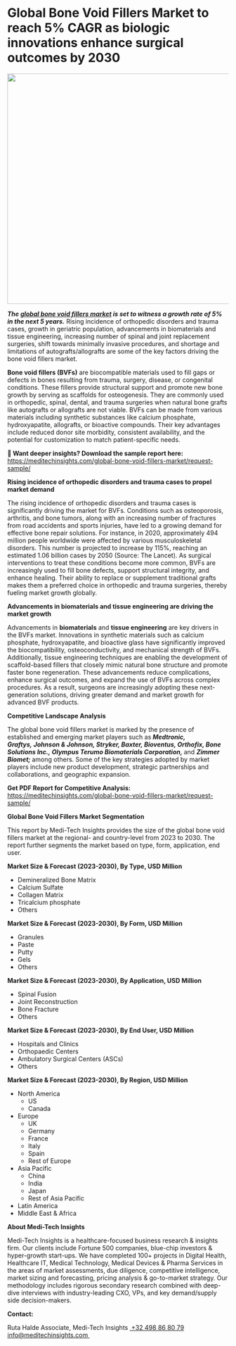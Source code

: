 <H1> Global Bone Void Fillers Market to reach 5% CAGR as biologic innovations enhance surgical outcomes by 2030 </H1>
<img class="alignnone size-full wp-image-1850" src="http://dailyinvestorhub.com/wp-content/uploads/2025/06/Bone-Void-Fillers-Market-1.png" alt="" width="923" height="524" />

<strong><em>The </em></strong><a href="https://meditechinsights.com/global-bone-void-fillers-market/"><strong><em>global bone void fillers market</em></strong></a><strong><em> is set to witness a growth rate of 5% in the next 5 years.</em></strong> Rising incidence of orthopedic disorders and trauma cases, growth in geriatric population, advancements in biomaterials and tissue engineering, increasing number of spinal and joint replacement surgeries, shift towards minimally invasive procedures, and shortage and limitations of autografts/allografts are some of the key factors driving the bone void fillers market.

<strong>Bone void fillers (BVFs)</strong> are biocompatible materials used to fill gaps or defects in bones resulting from trauma, surgery, disease, or congenital conditions. These fillers provide structural support and promote new bone growth by serving as scaffolds for osteogenesis. They are commonly used in orthopedic, spinal, dental, and trauma surgeries when natural bone grafts like autografts or allografts are not viable. BVFs can be made from various materials including synthetic substances like calcium phosphate, hydroxyapatite, allografts, or bioactive compounds. Their key advantages include reduced donor site morbidity, consistent availability, and the potential for customization to match patient-specific needs.

<strong>🔗 Want deeper insights? Download the sample report here:
</strong><a href="https://meditechinsights.com/global-bone-void-fillers-market/request-sample/">https://meditechinsights.com/global-bone-void-fillers-market/request-sample/</a>

<strong>Rising incidence of orthopedic disorders and trauma cases to propel market demand</strong>

The rising incidence of orthopedic disorders and trauma cases is significantly driving the market for BVFs. Conditions such as osteoporosis, arthritis, and bone tumors, along with an increasing number of fractures from road accidents and sports injuries, have led to a growing demand for effective bone repair solutions. For instance, in 2020, approximately 494 million people worldwide were affected by various musculoskeletal disorders. This number is projected to increase by 115%, reaching an estimated 1.06 billion cases by 2050 (Source: The Lancet). As surgical interventions to treat these conditions become more common, BVFs are increasingly used to fill bone defects, support structural integrity, and enhance healing. Their ability to replace or supplement traditional grafts makes them a preferred choice in orthopedic and trauma surgeries, thereby fueling market growth globally.

<strong>Advancements in biomaterials and tissue engineering are driving the market growth</strong>

Advancements in <strong>biomaterials</strong> and <strong>tissue engineering</strong> are key drivers in the BVFs market. Innovations in synthetic materials such as calcium phosphate, hydroxyapatite, and bioactive glass have significantly improved the biocompatibility, osteoconductivity, and mechanical strength of BVFs. Additionally, tissue engineering techniques are enabling the development of scaffold-based fillers that closely mimic natural bone structure and promote faster bone regeneration. These advancements reduce complications, enhance surgical outcomes, and expand the use of BVFs across complex procedures. As a result, surgeons are increasingly adopting these next-generation solutions, driving greater demand and market growth for advanced BVF products.

<strong>Competitive Landscape Analysis</strong>

The global bone void fillers market is marked by the presence of established and emerging market players such as<strong><em> Medtronic, Graftys, Johnson &amp; Johnson, Stryker, Baxter, Bioventus, Orthofix, Bone Solutions Inc., Olympus Terumo Biomaterials Corporation, </em></strong>and <strong><em>Zimmer Biomet; </em></strong>among others. Some of the key strategies adopted by market players include new product development, strategic partnerships and collaborations, and geographic expansion.

<strong>Get PDF Report for Competitive Analysis:
</strong><a href="https://meditechinsights.com/global-bone-void-fillers-market/request-sample/">https://meditechinsights.com/global-bone-void-fillers-market/request-sample/</a>

<strong>Global Bone Void Fillers Market Segmentation</strong>

This report by Medi-Tech Insights provides the size of the global bone void fillers market at the regional- and country-level from 2023 to 2030. The report further segments the market based on type, form, application, end user.

<strong>Market Size &amp; Forecast (2023-2030), By Type, USD Million</strong>
<ul>
 	<li>Demineralized Bone Matrix</li>
 	<li>Calcium Sulfate</li>
 	<li>Collagen Matrix</li>
 	<li>Tricalcium phosphate</li>
 	<li>Others</li>
</ul>
<strong>Market Size &amp; Forecast (2023-2030), By Form, USD Million</strong>
<ul>
 	<li>Granules</li>
 	<li>Paste</li>
 	<li>Putty</li>
 	<li>Gels</li>
 	<li>Others</li>
</ul>
<strong>Market Size &amp; Forecast (2023-2030), By Application, USD Million</strong>
<ul>
 	<li>Spinal Fusion</li>
 	<li>Joint Reconstruction</li>
 	<li>Bone Fracture</li>
 	<li>Others</li>
</ul>
<strong>Market Size &amp; Forecast (2023-2030), By End User, USD Million</strong>
<ul>
 	<li>Hospitals and Clinics</li>
 	<li>Orthopaedic Centers</li>
 	<li>Ambulatory Surgical Centers (ASCs)</li>
 	<li>Others</li>
</ul>
<strong>Market Size &amp; Forecast (2023-2030), By Region, USD Million</strong>
<ul>
 	<li>North America
<ul>
 	<li>US</li>
 	<li>Canada</li>
</ul>
</li>
 	<li>Europe
<ul>
 	<li>UK</li>
 	<li>Germany</li>
 	<li>France</li>
 	<li>Italy</li>
 	<li>Spain</li>
 	<li>Rest of Europe</li>
</ul>
</li>
 	<li>Asia Pacific
<ul>
 	<li>China</li>
 	<li>India</li>
 	<li>Japan</li>
 	<li>Rest of Asia Pacific</li>
</ul>
</li>
 	<li>Latin America</li>
 	<li>Middle East &amp; Africa</li>
</ul>
<strong>About Medi-Tech Insights</strong>

Medi-Tech Insights is a healthcare-focused business research &amp; insights firm. Our clients include Fortune 500 companies, blue-chip investors &amp; hyper-growth start-ups. We have completed 100+ projects in Digital Health, Healthcare IT, Medical Technology, Medical Devices &amp; Pharma Services in the areas of market assessments, due diligence, competitive intelligence, market sizing and forecasting, pricing analysis &amp; go-to-market strategy. Our methodology includes rigorous secondary research combined with deep-dive interviews with industry-leading CXO, VPs, and key demand/supply side decision-makers.

<strong>Contact:</strong>

Ruta Halde
Associate, Medi-Tech Insights
<u> +32 498 86 80 79
</u><a href="mailto:info@meditechinsights.com">info@meditechinsights.com</a><u> </u>
